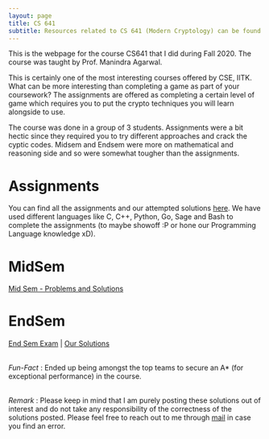 ```yaml
---
layout: page
title: CS 641
subtitle: Resources related to CS 641 (Modern Cryptology) can be found here
---
```


This is the webpage for the course CS641 that I did during Fall 2020. The course was taught by Prof. Manindra Agarwal.   

This is certainly one of the most interesting courses offered by CSE, IITK. What can be more interesting than completing a game as part of your coursework? The assignments are offered as completing a certain level of game which requires you to put the crypto techniques you will learn alongside to use. 

The course was done in a group of 3 students. Assignments were a bit hectic since they required you to try different approaches and crack the cyptic codes. Midsem and Endsem were more on mathematical and reasoning side and so were somewhat tougher than the assignments.

# Assignments 

You can find all the assignments and our attempted solutions [here](https://github.com/yatharth0610/CS641). We have used different languages like C, C++, Python, Go, Sage and Bash to complete the assignments (to maybe showoff :P or hone our Programming Language knowledge xD).

# MidSem 

[Mid Sem - Problems and Solutions](/blog/iitk-resources/cs641/Midsem/PolkaDots.pdf)

# EndSem

[End Sem Exam](/blog/iitk-resources/cs641/Endsem/CS641-EndSem-Questions.pdf) | [Our Solutions](/blog/iitk-resources/cs641/Endsem/PolkaDots.pdf)

\
_Fun-Fact_ : Ended up being amongst the top teams to secure an A* (for exceptional performance) in the course. 

\
_Remark_ : Please keep in mind that I am purely posting these solutions out of interest and do not take any responsibility of the correctness of the solutions posted. Please feel free to reach out to me through [mail](ygoswami@iitk.ac.in) in case you find an error.

